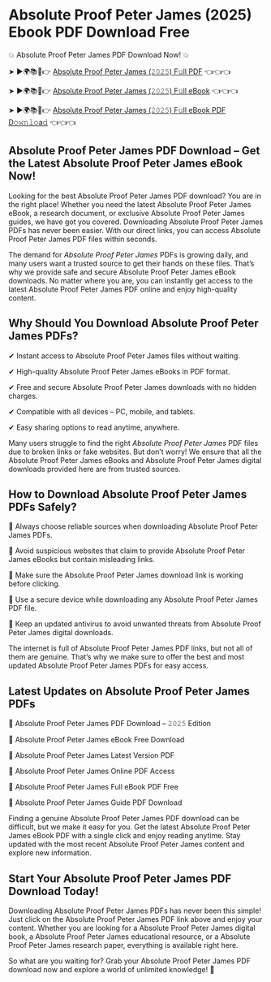 # Absolute Proof Peter James (2025) Ebook PDF Download Free

💥 Absolute Proof Peter James PDF Download Now! 💥

➤ ►🌍📚📱👉 [Absolute Proof Peter James (𝟸𝟶𝟸𝟻) F𝚞ll PDF](https://getpdf.xyz/absolute-proof-peter-james) 👈👈👈


➤ ►🌍📚📱👉 [Absolute Proof Peter James (𝟸𝟶𝟸𝟻) F𝚞ll eBook](https://getpdf.xyz/absolute-proof-peter-james) 👈👈👈


➤ ►🌍📚📱👉 [Absolute Proof Peter James (𝟸𝟶𝟸𝟻) F𝚞ll eBook PDF D𝚘𝚠𝚗𝚕𝚘a𝚍](https://getpdf.xyz/absolute-proof-peter-james) 👈👈👈


## Absolute Proof Peter James PDF Download – Get the Latest Absolute Proof Peter James eBook Now!

Looking for the best Absolute Proof Peter James PDF download? You are in the right place! Whether you need the latest Absolute Proof Peter James eBook, a research document, or exclusive Absolute Proof Peter James guides, we have got you covered. Downloading Absolute Proof Peter James PDFs has never been easier. With our direct links, you can access Absolute Proof Peter James PDF files within seconds.

The demand for *Absolute Proof Peter James* PDFs is growing daily, and many users want a trusted source to get their hands on these files. That’s why we provide safe and secure Absolute Proof Peter James eBook downloads. No matter where you are, you can instantly get access to the latest Absolute Proof Peter James PDF online and enjoy high-quality content.

## Why Should You Download Absolute Proof Peter James PDFs?

✔ Instant access to Absolute Proof Peter James files without waiting.

✔ High-quality Absolute Proof Peter James eBooks in PDF format.

✔ Free and secure Absolute Proof Peter James downloads with no hidden charges.

✔ Compatible with all devices – PC, mobile, and tablets.

✔ Easy sharing options to read anytime, anywhere.

Many users struggle to find the right *Absolute Proof Peter James* PDF files due to broken links or fake websites. But don’t worry! We ensure that all the Absolute Proof Peter James eBooks and Absolute Proof Peter James digital downloads provided here are from trusted sources.

## How to Download Absolute Proof Peter James PDFs Safely?

📌 Always choose reliable sources when downloading Absolute Proof Peter James PDFs.

📌 Avoid suspicious websites that claim to provide Absolute Proof Peter James eBooks but contain misleading links.

📌 Make sure the Absolute Proof Peter James download link is working before clicking.

📌 Use a secure device while downloading any Absolute Proof Peter James PDF file.

📌 Keep an updated antivirus to avoid unwanted threats from Absolute Proof Peter James digital downloads.

The internet is full of Absolute Proof Peter James PDF links, but not all of them are genuine. That’s why we make sure to offer the best and most updated Absolute Proof Peter James PDFs for easy access.

## Latest Updates on Absolute Proof Peter James PDFs

🔹 Absolute Proof Peter James PDF Download – 𝟸𝟶𝟸𝟻 Edition

🔹 Absolute Proof Peter James eBook Free Download

🔹 Absolute Proof Peter James Latest Version PDF

🔹 Absolute Proof Peter James Online PDF Access

🔹 Absolute Proof Peter James Full eBook PDF Free

🔹 Absolute Proof Peter James Guide PDF Download

Finding a genuine Absolute Proof Peter James PDF download can be difficult, but we make it easy for you. Get the latest Absolute Proof Peter James eBook PDF with a single click and enjoy reading anytime. Stay updated with the most recent Absolute Proof Peter James content and explore new information.

## Start Your Absolute Proof Peter James PDF Download Today!

Downloading Absolute Proof Peter James PDFs has never been this simple! Just click on the Absolute Proof Peter James PDF link above and enjoy your content. Whether you are looking for a Absolute Proof Peter James digital book, a Absolute Proof Peter James educational resource, or a Absolute Proof Peter James research paper, everything is available right here.

So what are you waiting for? Grab your Absolute Proof Peter James PDF download now and explore a world of unlimited knowledge! 🚀
